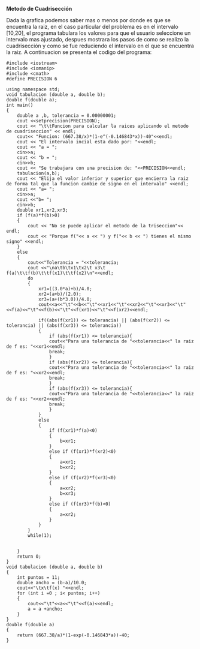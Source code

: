 **Metodo de Cuadrisección**

Dada la grafica podemos saber mas o menos por donde es que se encuentra la raiz, en el caso particular del problema es en el intervalo [10,20], el programa tabulara los valores para que el usuario seleccione un intervalo mas ajustado, despues mostrara los pasos de como se realizo la cuadrisección y como se fue reduciendo el intervalo en el que se encuentra la raiz.
A continuacion se presenta el codigo del programa:

    #include <iostream>
    #include <iomanip>
    #include <cmath>
    #define PRECISION 6
    
    using namespace std;
    void tabulacion (double a, double b);
    double f(double a);
    int main()
    {
        double a ,b, tolerancia = 0.00000001;
        cout <<setprecision(PRECISION);
        cout << "\t\tFuncion para calcular la raices aplicando el metodo de cuadriseccion" << endl;
        cout<< "Funcion: (667.38/x)*(1-e^(-0.146843*x))-40"<<endl;
        cout << "El intervalo incial esta dado por: "<<endl;
        cout << "a = ";
        cin>>a;
        cout << "b = ";
        cin>>b;
        cout << "Se trabajara con una precision de: "<<PRECISION<<endl;
        tabulacion(a,b);
        cout << "Elija el valor inferior y superior que encierra la raiz de forma tal que la funcion cambie de signo en el intervalo" <<endl;
        cout << "a= ";
        cin>>a;
        cout <<"b= ";
        cin>>b;
        double xr1,xr2,xr3;
        if (f(a)*f(b)>0)
        {
            cout << "No se puede aplicar el metodo de la triseccion"<< endl;
            cout << "Porque f("<< a << ") y f("<< b << ") tienes el mismo signo" <<endl;
        }
        else
        {
            cout<<"Tolerancia = "<<tolerancia;
            cout <<"\na\tb\tx1\tx2\t x3\t f(a)\t\tf(b)\t\tf(x1)\t\tf(x2)\n"<<endl;
            do
            {
                xr1=((3.0*a)+b)/4.0;
                xr2=(a+b)/(2.0);
                xr3=(a+(b*3.0))/4.0;
                cout<<a<<"\t"<<b<<"\t"<<xr1<<"\t"<<xr2<<"\t"<<xr3<<"\t"<<f(a)<<"\t"<<f(b)<<"\t"<<f(xr1)<<"\t"<<f(xr2)<<endl;
    
                if((abs(f(xr1)) <= tolerancia) || (abs(f(xr2)) <= tolerancia) || (abs(f(xr3)) <= tolerancia))
                {
                    if (abs(f(xr1)) <= tolerancia){
                    cout<<"Para una tolerancia de "<<tolerancia<<" la raiz de f es: "<<xr1<<endl;
                    break;
                    }
                    if (abs(f(xr2)) <= tolerancia){
                    cout<<"Para una tolerancia de "<<tolerancia<<" la raiz de f es: "<<xr2<<endl;
                    break;
                    }
                    if (abs(f(xr3)) <= tolerancia){
                    cout<<"Para una tolerancia de "<<tolerancia<<" la raiz de f es: "<<xr2<<endl;
                    break;
                    }
                }
                else
                {
                    if (f(xr1)*f(a)<0)
                    {
                        b=xr1;
                    }
                    else if (f(xr1)*f(xr2)<0)
                    {
                        a=xr1;
                        b=xr2;
                    }
                    else if (f(xr2)*f(xr3)<0)
                    {
                        a=xr2;
                        b=xr3;
                    }
                    else if (f(xr3)*f(b)<0)
                    {
                        a=xr2;
                    }
                }
            }
            while(1);
    
    
        }
        return 0;
    }
    void tabulacion (double a, double b)
    {
        int puntos = 11;
        double ancho = (b-a)/10.0;
        cout<<"\tx\tf(x) "<<endl;
        for (int i =0 ; i< puntos; i++)
        {
            cout<<"\t"<<a<<"\t"<<f(a)<<endl;
            a = a +ancho;
        }
    }
    double f(double a)
    {
        return (667.38/a)*(1-exp(-0.146843*a))-40;
    }

